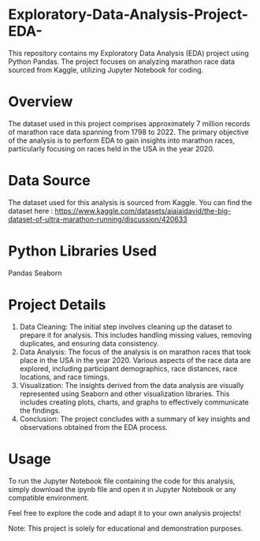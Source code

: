 # Exploratory-Data-Analysis-Project-EDA-
This repository contains my Exploratory Data Analysis (EDA) project using Python Pandas. The project focuses on analyzing marathon race data sourced from Kaggle, utilizing Jupyter Notebook for coding.

# Overview
The dataset used in this project comprises approximately 7 million records of marathon race data spanning from 1798 to 2022. The primary objective of the analysis is to perform EDA to gain insights into marathon races, particularly focusing on races held in the USA in the year 2020.

# Data Source
The dataset used for this analysis is sourced from Kaggle. You can find the dataset here : https://www.kaggle.com/datasets/aiaiaidavid/the-big-dataset-of-ultra-marathon-running/discussion/420633

# Python Libraries Used
Pandas
Seaborn

# Project Details
1. Data Cleaning: The initial step involves cleaning up the dataset to prepare it for analysis. This includes handling missing values, removing duplicates, and ensuring data consistency.
2. Data Analysis: The focus of the analysis is on marathon races that took place in the USA in the year 2020. Various aspects of the race data are explored, including participant demographics, race distances, race locations, and race timings.
3. Visualization: The insights derived from the data analysis are visually represented using Seaborn and other visualization libraries. This includes creating plots, charts, and graphs to effectively communicate the findings.
4. Conclusion: The project concludes with a summary of key insights and observations obtained from the EDA process.

# Usage
To run the Jupyter Notebook file containing the code for this analysis, simply download the ipynb file and open it in Jupyter Notebook or any compatible environment.

Feel free to explore the code and adapt it to your own analysis projects!

Note: This project is solely for educational and demonstration purposes.
